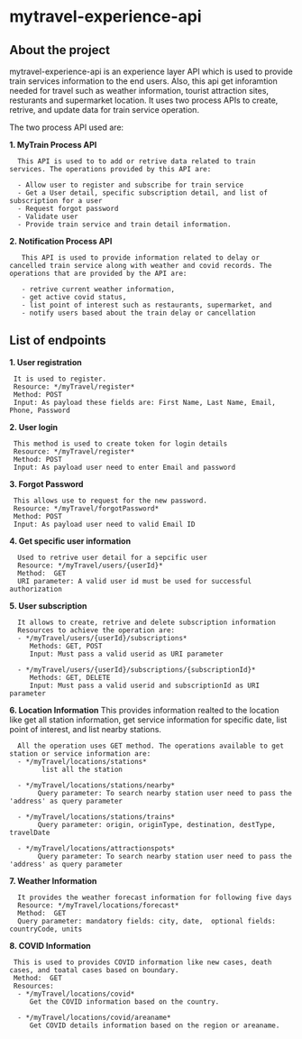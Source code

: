 # mytravel-experience-api

## About the project

mytravel-experience-api is an experience layer API which is used to provide train services information to the end users. 
Also, this api get inforamtion needed for travel such as weather information, tourist attraction sites, resturants and supermarket location.
It uses two process APIs to create, retrive, and update data for train service operation. 

The two process API used are:

 **1. MyTrain Process API**
      
      This API is used to to add or retrive data related to train services. The operations provided by this API are:
      
      - Allow user to register and subscribe for train service 
      - Get a User detail, specific subscription detail, and list of subscription for a user
      - Request forgot password
      - Validate user
      - Provide train service and train detail information. 
 
 **2.  Notification Process API**
      
       This API is used to provide information related to delay or cancelled train service along with weather and covid records. The operations that are provided by the API are:
       
       - retrive current weather information,
       - get active covid status,
       - list point of interest such as restaurants, supermarket, and
       - notify users based about the train delay or cancellation

## List of endpoints

**1. User registration**

     It is used to register.
     Resource: */myTravel/register*
     Method: POST
     Input: As payload these fields are: First Name, Last Name, Email, Phone, Password
     
**2. User login**
     
     This method is used to create token for login details
     Resource: */myTravel/register*
     Method: POST
     Input: As payload user need to enter Email and password
     
**3. Forgot Password**

     This allows use to request for the new password. 
     Resource: */myTravel/forgotPassword*
     Method: POST
     Input: As payload user need to valid Email ID
    
 **4. Get specific user information**
 
      Used to retrive user detail for a sepcific user
      Resource: */myTravel/users/{userId}*
      Method:  GET
      URI parameter: A valid user id must be used for successful authorization
      
 **5. User subscription**
 
      It allows to create, retrive and delete subscription information  
      Resources to achieve the operation are: 
      - */myTravel/users/{userId}/subscriptions*
         Methods: GET, POST
         Input: Must pass a valid userid as URI parameter
         
      - */myTravel/users/{userId}/subscriptions/{subscriptionId}*
         Methods: GET, DELETE
         Input: Must pass a valid userid and subscriptionId as URI parameter
        
 **6. Location Information**
      This provides information realted to the location like get all station information, get service information for specific date, 
      list point of interest, and list nearby stations.
      
      All the operation uses GET method. The operations available to get station or service information are:
      - */myTravel/locations/stations*
            list all the station 
            
      - */myTravel/locations/stations/nearby*
           Query parameter: To search nearby station user need to pass the 'address' as query parameter
           
      - */myTravel/locations/stations/trains*
           Query parameter: origin, originType, destination, destType, travelDate
            
      - */myTravel/locations/attractionspots*
           Query parameter: To search nearby station user need to pass the 'address' as query parameter
 
 **7. Weather Information**
      
      It provides the weather forecast information for following five days
      Resource: */myTravel/locations/forecast*
      Method:  GET
      Query parameter: mandatory fields: city, date,  optional fields: countryCode, units

**8. COVID Information**

     This is used to provides COVID information like new cases, death cases, and toatal cases based on boundary.
     Method:  GET
     Resources:
      - */myTravel/locations/covid*
         Get the COVID information based on the country. 
      
      - */myTravel/locations/covid/areaname*
         Get COVID details information based on the region or areaname.
     
